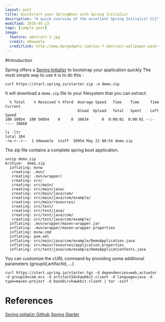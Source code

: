 ```yaml
---
layout: post
title: Quickstart your SpringBoot with Spring Initializr
description: "A quick overview of the excellent Spring Initializr CLI"
modified: 2016-05-23
tags: [sample post]
image:
  feature: abstract-3.jpg
  credit: ddewaele
  creditlink: http://www.dargadgetz.com/ios-7-abstract-wallpaper-pack-for-iphone-5-and-ipod-touch-retina/
---
```


#Introduction

Spring offers a [Spring Initializr](https://start.spring.io/) to bootstrap your application quickly
The most simple way to use it is to do this :

```shell
curl https://start.spring.io/starter.zip -o demo.zip
```

It will download a `demo.zip` file to your filesystem that you can extract:

```shell
  % Total    % Received % Xferd  Average Speed   Time    Time     Time  Current
                                 Dload  Upload   Total   Spent    Left  Speed
100 50954  100 50954    0     0  38634      0  0:00:01  0:00:01 --:--:-- 38660

ls -ltr
total 104
-rw-r--r--  1 ddewaele  staff  50954 May 21 00:54 demo.zip
````

The zip file contains a complete spring boot application.

```shell
unzip demo.zip 
Archive:  demo.zip
  inflating: mvnw
   creating: .mvn/
   creating: .mvn/wrapper/
   creating: src/
   creating: src/main/
   creating: src/main/java/
   creating: src/main/java/com/
   creating: src/main/java/com/example/
   creating: src/main/resources/
   creating: src/test/
   creating: src/test/java/
   creating: src/test/java/com/
   creating: src/test/java/com/example/
  inflating: .mvn/wrapper/maven-wrapper.jar
  inflating: .mvn/wrapper/maven-wrapper.properties
  inflating: mvnw.cmd
  inflating: pom.xml
  inflating: src/main/java/com/example/DemoApplication.java
  inflating: src/main/resources/application.properties
  inflating: src/test/java/com/example/DemoApplicationTests.java
```

You can customize the cURL command by providing some additional parameters (groupId,artifactId,....)

```shell
curl https://start.spring.io/starter.tgz -d dependencies=web,actuator -d groupId=com.ecs -d artifactId=hawkbit.client -d language=java -d type=maven-project -d baseDir=hawkbit.client | tar -xzvf -
```


# References

[Spring initializr Github](https://github.com/spring-io/initializr/)
[Spring Starter](https://start.spring.io/)
